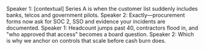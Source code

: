 Speaker 1: [contextual] Series A is when the customer list suddenly includes banks, telcos and government pilots.
Speaker 2: Exactly—procurement forms now ask for SOC 2, SSO and evidence your incidents are documented.
Speaker 1: Headcount jumps past 40, contractors flood in, and "who approved that access" becomes a board question.
Speaker 2: Which is why we anchor on controls that scale before cash burn does.
